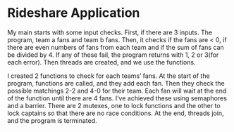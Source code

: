 # Rideshare Application

My main starts with some input checks. First, if there are 3 inputs. The program, team a fans and team b fans. Then, it checks if the fans are < 0, if there are even numbers of fans from each team and if the sum of fans can be divided by 4. If any of these fail, the program returns with 1, 2 or 3(for each error). Then threads are created, and we use the functions.

I created 2 functions to check for each teams’ fans. At the start of the program, functions are called, and they add each fan. Then they check the possible matchings 2-2 and 4-0 for their team. Each fan will wait at the end of the function until there are 4 fans. I’ve achieved these using semaphores and a barrier. 
There are 2 mutexes, one to lock functions and the other to lock captains so that there are no race conditions. At the end, threads join, and the program is terminated.

